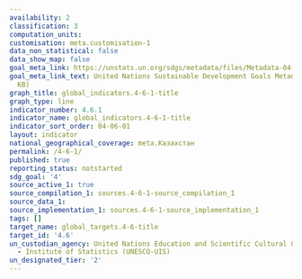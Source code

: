 ```yaml
---
availability: 2
classification: 3
computation_units:
customisation: meta.customisation-1
data_non_statistical: false
data_show_map: false
goal_meta_link: https://unstats.un.org/sdgs/metadata/files/Metadata-04-06-01.pdf
goal_meta_link_text: United Nations Sustainable Development Goals Metadata (PDF 57.8
  KB)
graph_title: global_indicators.4-6-1-title
graph_type: line
indicator_number: 4.6.1
indicator_name: global_indicators.4-6-1-title
indicator_sort_order: 04-06-01
layout: indicator
national_geographical_coverage: meta.Казахстан
permalink: /4-6-1/
published: true
reporting_status: notstarted
sdg_goal: '4'
source_active_1: true
source_compilation_1: sources.4-6-1-source_compilation_1
source_data_1:
source_implementation_1: sources.4-6-1-source_implementation_1
tags: []
target_name: global_targets.4-6-title
target_id: '4.6'
un_custodian_agency: United Nations Education and Scientific Cultural Organisation
  - Institute of Statistics (UNESCO-UIS)
un_designated_tier: '2'
---
```

